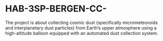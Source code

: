 # HAB-3SP-BERGEN-CC-
The project is about collecting cosmic dust (specifically micrometeoroids and interplanetary dust particles) from Earth’s upper atmosphere using a high-altitude balloon equipped with an automated dust collection system.
